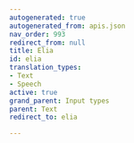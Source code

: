 ```yaml
---
autogenerated: true
autogenerated_from: apis.json
nav_order: 993
redirect_from: null
title: Elia
id: elia
translation_types:
- Text
- Speech
active: true
grand_parent: Input types
parent: Text
redirect_to: elia

---
```


